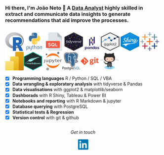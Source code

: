 ### Hi there, I'm João Neto 👋 A [Data Analyst](https://codeclan.com/courses/data-analysis/) highly skilled in extract and communicate data insights to generate recommendations that aid improve the processes.
        
         
##
<img src= "https://github.com/netojoao85/icons/blob/main/r_programming.svg" width = "60" height = "60" /> <img src= "https://github.com/netojoao85/icons/blob/main/python.svg" width = "60" height = "60" /> <img src= "https://github.com/netojoao85/icons/blob/main/sql.svg" width = "60" height = "60" /> <img src= "https://github.com/netojoao85/icons/blob/main/tidyverse.svg" width = "60" height = "60" /> <img src= "https://github.com/netojoao85/icons/blob/main/pandas.svg" width = "50" height = "50" /> <img src= "https://github.com/netojoao85/icons/blob/main/ggplot2.svg" width = "60" height = "60" /> <img src= "https://github.com/netojoao85/icons/blob/main/shiny.svg" width = "60" height = "60" /> <img src= "https://github.com/netojoao85/icons/blob/main/tableau.svg" width = "60" height = "60" /> <img src= "https://github.com/netojoao85/icons/blob/main/power_bi.svg" width = "60" height = "60" /><img src= "https://github.com/netojoao85/icons/blob/main/rmarkdown.svg" width = "60" height = "60" /> <img src="https://github.com/netojoao85/icons/blob/main/jupyter.svg" width = "60" height = "60" /><img src= "https://github.com/netojoao85/icons/blob/main/postres_sql.svg" width = "60" height = "60" /><img src= "https://github.com/netojoao85/icons/blob/main/git.svg" width = "60" height = "60" /> <img src= "https://github.com/netojoao85/icons/blob/main/github_icon.svg" width = "60" height = "60" />
- [x] **Programming languages** R / Python / SQL / VBA
- [x] **Data wrangling & exploratory analysis** with tidyverse & Pandas
- [x] **Data visualisations** with ggplot2 & matplotlib/seaborn
- [x] **Dashborads** with R Shiny, Tableau & Power BI
- [x] **Notebooks and reporting** with R Markdown & jupyter
- [x] **Database querying** with PostgreSQL
- [x] **Statistical tests & Regression**
- [x] **Version control** with git & github
##
<p align = "center">
  <i> 
    Get in touch
  </i>
</p>
<p align="center">
  <a href = "https://www.linkedin.com/in/joaonetoprofile/" target = "_blank">
    <img src = "https://github.com/devicons/devicon/blob/master/icons/linkedin/linkedin-original.svg" alt = "linkedin logo" width = "35" height = "35" />
  </a> 
</p>
